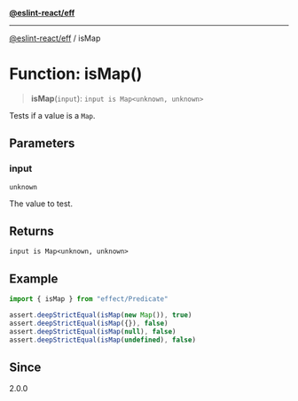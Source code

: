[**@eslint-react/eff**](../README.md)

***

[@eslint-react/eff](../README.md) / isMap

# Function: isMap()

> **isMap**(`input`): `input is Map<unknown, unknown>`

Tests if a value is a `Map`.

## Parameters

### input

`unknown`

The value to test.

## Returns

`input is Map<unknown, unknown>`

## Example

```ts
import { isMap } from "effect/Predicate"

assert.deepStrictEqual(isMap(new Map()), true)
assert.deepStrictEqual(isMap({}), false)
assert.deepStrictEqual(isMap(null), false)
assert.deepStrictEqual(isMap(undefined), false)
```

## Since

2.0.0
